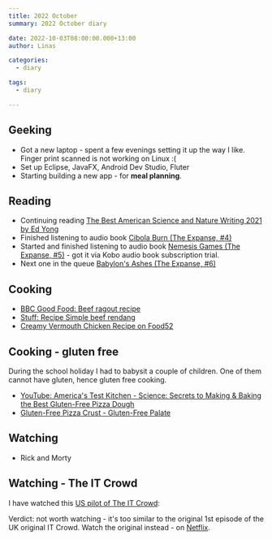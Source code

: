 ```yaml
---
title: 2022 October
summary: 2022 October diary

date: 2022-10-03T08:00:00.000+13:00
author: Linas

categories:
  - diary

tags:
  - diary

---
```


## Geeking

* Got a new laptop - spent a few evenings setting it up the way I like. Finger print scanned is not working on Linux :(
* Set up Eclipse, JavaFX, Android Dev Studio, Fluter
* Starting building a new app - for **meal planning**.

## Reading

* Continuing reading [The Best American Science and Nature Writing 2021 by Ed Yong](https://www.goodreads.com/en/book/show/55959453)
* Finished listening to audio book [Cibola Burn (The Expanse, #4)](https://www.goodreads.com/book/show/18656030-cibola-burn)
* Started and finished listening to audio book [Nemesis Games (The Expanse, #5)](https://www.goodreads.com/book/show/22886612-nemesis-games) - got it via Kobo audio book subscription trial.
* Next one in the queue [Babylon's Ashes (The Expanse, #6)](https://www.goodreads.com/book/show/25877663-babylon-s-ashes)

## Cooking

* [BBC Good Food: Beef ragout recipe](https://www.bbcgoodfood.com/recipes/beef-ragout)
* [Stuff: Recipe Simple beef rendang](http://www.stuff.co.nz/dominion-post/capital-life/in-the-kitchen/5276515/Recipe-Simple-beef-rendang?cid=PDM726207&bid=1478220307)
* [Creamy Vermouth Chicken Recipe on Food52](https://food52.com/recipes/88134-creamy-vermouth-chicken)

## Cooking - gluten free

During the school holiday I had to babysit a couple of children. One of them cannot have gluten, hence gluten free cooking.

* [YouTube: America's Test Kitchen - Science: Secrets to Making & Baking the Best Gluten-Free Pizza Dough](https://www.youtube.com/watch?v=Rh50Cht9tUc)
* [Gluten-Free Pizza Crust - Gluten-Free Palate](https://www.glutenfreepalate.com/gluten-free-pizza-9-ingredients/)

## Watching

* Rick and Morty

## Watching - The IT Crowd

I have watched this [US pilot of The IT Crowd](https://archive.org/details/the-it-crowd-us-pilot): 

Verdict: not worth watching - it's too similar to the original 1st episode of the UK original IT Crowd. Watch the original instead - on [Netflix](https://www.netflix.com/watch/70116817).

